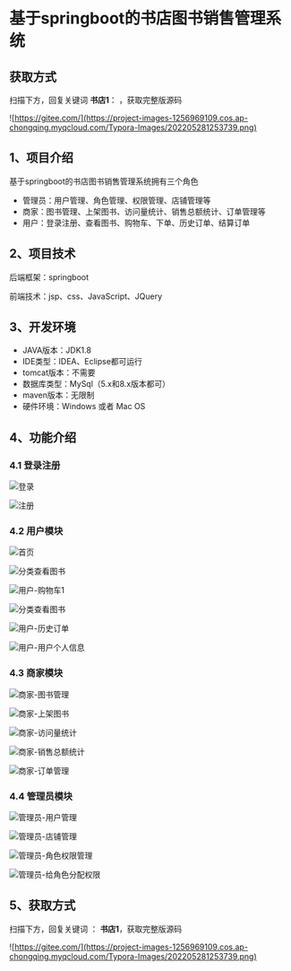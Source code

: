 # 基于springboot的书店图书销售管理系统

## 获取方式

扫描下方，回复关键词  **书店1**： ，获取完整版源码

![https://gitee.com/](https://project-images-1256969109.cos.ap-chongqing.myqcloud.com/Typora-Images/202205281253739.png)

## 1、项目介绍

基于springboot的书店图书销售管理系统拥有三个角色

- 管理员：用户管理、角色管理、权限管理、店铺管理等
- 商家：图书管理、上架图书、访问量统计、销售总额统计、订单管理等
- 用户：登录注册、查看图书、购物车、下单、历史订单、结算订单


## 2、项目技术

后端框架：springboot

前端技术：jsp、css、JavaScript、JQuery

## 3、开发环境

- JAVA版本：JDK1.8
- IDE类型：IDEA、Eclipse都可运行
- tomcat版本：不需要
- 数据库类型：MySql（5.x和8.x版本都可） 
- maven版本：无限制
- 硬件环境：Windows 或者 Mac OS


## 4、功能介绍

### 4.1 登录注册

![登录](https://project-images-1256969109.cos.ap-chongqing.myqcloud.com/Typora-Images/202208222137890.jpg)

![注册](https://project-images-1256969109.cos.ap-chongqing.myqcloud.com/Typora-Images/202208141056305.jpg)

### 4.2 用户模块

![首页](https://project-images-1256969109.cos.ap-chongqing.myqcloud.com/Typora-Images/202208222139892.jpg)

![分类查看图书](https://project-images-1256969109.cos.ap-chongqing.myqcloud.com/Typora-Images/202208222140587.jpg)

![用户-购物车1](https://project-images-1256969109.cos.ap-chongqing.myqcloud.com/Typora-Images/202208222139423.jpg)

![分类查看图书](https://project-images-1256969109.cos.ap-chongqing.myqcloud.com/Typora-Images/202208222139540.jpg)

![用户-历史订单](https://project-images-1256969109.cos.ap-chongqing.myqcloud.com/Typora-Images/202208141056125.jpg)

![用户-用户个人信息](https://project-images-1256969109.cos.ap-chongqing.myqcloud.com/Typora-Images/202208141056157.jpg)

### 4.3 商家模块

![商家-图书管理](https://project-images-1256969109.cos.ap-chongqing.myqcloud.com/Typora-Images/202208141056928.jpg)

![商家-上架图书](https://project-images-1256969109.cos.ap-chongqing.myqcloud.com/Typora-Images/202208141056854.jpg)

![商家-访问量统计](https://project-images-1256969109.cos.ap-chongqing.myqcloud.com/Typora-Images/202208141056636.jpg)

![商家-销售总额统计](https://project-images-1256969109.cos.ap-chongqing.myqcloud.com/Typora-Images/202208141057213.jpg)

![商家-订单管理](https://project-images-1256969109.cos.ap-chongqing.myqcloud.com/Typora-Images/202208141056468.jpg)

### 4.4 管理员模块

![管理员-用户管理](https://project-images-1256969109.cos.ap-chongqing.myqcloud.com/Typora-Images/202208141057688.jpg)

![管理员-店铺管理](https://project-images-1256969109.cos.ap-chongqing.myqcloud.com/Typora-Images/202208141057784.jpg)

![管理员-角色权限管理](https://project-images-1256969109.cos.ap-chongqing.myqcloud.com/Typora-Images/202208141057764.jpg)

![管理员-给角色分配权限](https://project-images-1256969109.cos.ap-chongqing.myqcloud.com/Typora-Images/202208141057503.jpg)

## 5、获取方式

扫描下方，回复关键词  ： **书店1**，获取完整版源码



![https://gitee.com/](https://project-images-1256969109.cos.ap-chongqing.myqcloud.com/Typora-Images/202205281253739.png)

